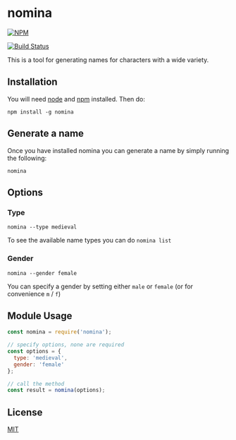 # nomina

[![NPM](https://nodei.co/npm/nomina.png?downloads=true&stars=true)](https://nodei.co/npm/nomina/) 

[![Build Status](https://travis-ci.org/opendnd/nomina.svg?branch=master)](https://travis-ci.org/opendnd/nomina)

This is a tool for generating names for characters with a wide variety.

## Installation

You will need [node](https://nodejs.org/en/) and [npm](https://www.npmjs.com/) installed. Then do:

`npm install -g nomina`

## Generate a name

Once you have installed nomina you can generate a name by simply running the following: 

`nomina`

## Options

### Type

`nomina --type medieval`

To see the available name types you can do `nomina list`

### Gender

`nomina --gender female`

You can specify a gender by setting either `male` or `female` (or for convenience `m` / `f`)

## Module Usage

```javascript
const nomina = require('nomina');

// specify options, none are required
const options = {
  type: 'medieval',
  gender: 'female'
};

// call the method
const result = nomina(options);
```

## License

[MIT](https://github.com/opendnd/nomina/blob/master/LICENSE)